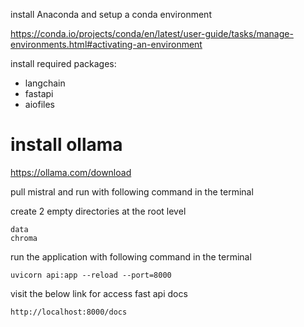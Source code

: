 install Anaconda and setup a conda environment

https://conda.io/projects/conda/en/latest/user-guide/tasks/manage-environments.html#activating-an-environment

install required packages:
* langchain
* fastapi
* aiofiles


# install ollama

https://ollama.com/download

pull mistral and run with following command in the terminal

create 2 empty directories at the root level
```
data
chroma
```


run the application with following command in the terminal
```
uvicorn api:app --reload --port=8000
```


visit the below link for access fast api docs
```
http://localhost:8000/docs
```
